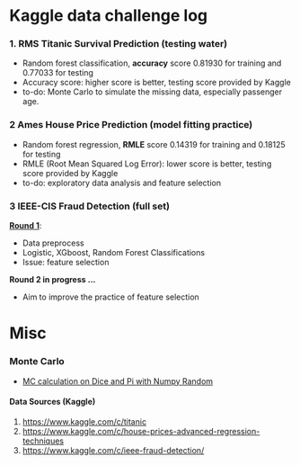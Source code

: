 # Kaggle data challenge log
### 1. RMS Titanic Survival Prediction (testing water)
- Random forest classification, **accuracy** score 0.81930 for training and 0.77033 for testing
- Accuracy score: higher score is better, testing score provided by Kaggle
- to-do: Monte Carlo to simulate the missing data, especially passenger age.
### 2 Ames House Price Prediction (model fitting practice)
- Random forest regression, **RMLE** score 0.14319 for training and 0.18125 for testing 
- RMLE (Root Mean Squared Log Error): lower score is better, testing score provided by Kaggle
- to-do: exploratory data analysis and feature selection
### 3 IEEE-CIS Fraud Detection (full set)
[<b>Round 1</b>](https://github.com/er1czz/kaggle/blob/master/Fraud_Detection_fullset.ipynb): 
- Data preprocess
- Logistic, XGboost, Random Forest Classifications
- Issue: feature selection  

<b>Round 2 in progress ... </b>
- Aim to improve the practice of feature selection

# Misc
### Monte Carlo
- [MC calculation on Dice and Pi with Numpy Random](https://github.com/er1czz/kaggle/blob/master/Monte%20Carlo's%20Dice%20and%20Pi.ipynb)

#### Data Sources (Kaggle)  
1. https://www.kaggle.com/c/titanic  
2. https://www.kaggle.com/c/house-prices-advanced-regression-techniques  
3. https://www.kaggle.com/c/ieee-fraud-detection/  
